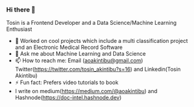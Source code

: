### Hi there 👋

Tosin is a Frontend Developer and a Data Science/Machine Learning Enthusiast 

- 🔭 Worked on cool projects which include a multi classification project and an Electronic Medical Record Software
- 💬 Ask me about Machine Learning and Data Science
- 📫 How to reach me: Email (aoakintibu@gmail.com) Twitter(https://twitter.com/tosin_akintibu?s=16) and  Linkedin(Tosin Akintibu)
- ⚡ Fun fact: Prefers video tutorials to book
- I write on medium(https://medium.com/@aoakintibu) and Hashnode(https://doc-intel.hashnode.dev)

